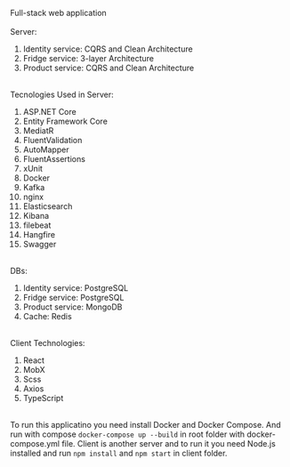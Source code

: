 Full-stack web application
<br>
<br>
Server:
1. Identity service: CQRS and Clean Architecture
2. Fridge service: 3-layer Architecture
3. Product service: CQRS and Clean Architecture

<br>
Tecnologies Used in Server:

1. ASP.NET Core
2. Entity Framework Core
3. MediatR
4. FluentValidation
5. AutoMapper
6. FluentAssertions
7. xUnit
8. Docker
9. Kafka 
10. nginx
11. Elasticsearch
12. Kibana
13. filebeat
14. Hangfire
15. Swagger

<br>
DBs:

1. Identity service: PostgreSQL
2. Fridge service: PostgreSQL
3. Product service: MongoDB
4. Cache: Redis

<br>
Client Technologies:

1. React
2. MobX
3. Scss
4. Axios
5. TypeScript

<br>
To run this applicatino you need install Docker and Docker Compose. And run with compose <code>docker-compose up --build</code> in root folder with docker-compose.yml file.
Client is another server and to run it you need Node.js installed and run <code>npm install</code> and <code>npm start</code> in client folder.
